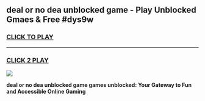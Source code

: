
## deal or no dea unblocked game - Play Unblocked Gmaes & Free #dys9w
<h3>
<a href="https://news.freeplayer.one?title=deal_or_no_dea_unblocked_game&ref=24F">CLICK TO PLAY</a></h3>
<hr>

<h3>
<a href="https://news.freeplayer.one?title=deal_or_no_dea_unblocked_game&ref=24F">CLICK 2 PLAY</a>
  
</h3>

<a href="https://news.freeplayer.one?title=deal_or_no_dea_unblocked_game&ref=24F/"><img src="https://clearcache.store/games.png"></a>


**deal or no dea unblocked game games unblocked: Your Gateway to Fun and Accessible Online Gaming**
